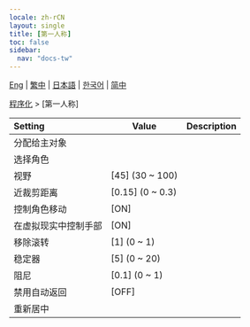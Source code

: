 ```yaml
---
locale: zh-rCN
layout: single
title: [第一人称]
toc: false
sidebar:
  nav: "docs-tw"
---
```

[Eng](/dancexr/menu/2025.4/motion/first_person) | [繁中](/tw/dancexr/menu/2025.4/motion/first_person) | [日本語](/jp/dancexr/menu/2025.4/motion/first_person) | [한국어](/kr/dancexr/menu/2025.4/motion/first_person) | [简中](/zh/dancexr/menu/2025.4/motion/first_person)

[程序化](../menu#程序化) > [第一人称]



| Setting | Value | Description |
| :--- | --- | :--- |
|<nobr>分配给主对象</nobr>|| 
|<nobr>选择角色</nobr>|  |  |
|<nobr>视野</nobr>| [45] (30 ~ 100) | 
|<nobr>近裁剪距离</nobr>| [0.15] (0 ~ 0.3) | 
|<nobr>控制角色移动</nobr>| [ON] | 
|<nobr>在虚拟现实中控制手部</nobr>| [ON] | 
|<nobr>移除滚转</nobr>| [1] (0 ~ 1) | 
|<nobr>稳定器</nobr>| [5] (0 ~ 20) | 
|<nobr>阻尼</nobr>| [0.1] (0 ~ 1) | 
|<nobr>禁用自动返回</nobr>| [OFF] | 
|<nobr>重新居中</nobr>|| 
